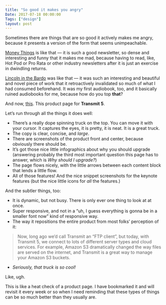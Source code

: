 ```yaml
---
title: "So good it makes you angry"
Date: 2017-07-18 00:00:00
Tags: ["design"]
layout: post
---
```


<p>Sometimes there are things that are so good it actively makes me angry, because it presents a version of the form that seems unimpeachable.</p>


<p><a href="https://www.bloomberg.com/view/topics/money-stuff">Money Things</a> is like that — it is such a good newsletter, so dense and interesting and funny that it makes me mad, because having to read, like, Hot Pod or Pro Rata or other industry newsletters after it is just an exercise in dwindling returns.</p>


<p><a href="https://www.amazon.com/Lincoln-Bardo-Novel-George-Saunders/dp/0812995341">Lincoln in the Bardo</a> was like that — it was such an interesting and beautiful and novel piece of work that it retroactively invalidated so much of what I had consumed beforehand.  It was my first audiobook, too, and it basically ruined audiobooks for me, because how do you top <strong>that</strong>?</p>


<p>And now, <a href="https://panic.com/transmit/">this</a>.  This product page for <strong>Transmit 5</strong>.</p>

<!--more-->

<p>Let’s run through all the things it does well:</p>


<ul>
<li>There’s a really dope spinning truck on the top.  You can move it with your cursor.  It captures the eyes, it is pretty, it is neat.  It is a great truck.</li>
<li>The copy is clear, concise, and <em>large</em>.</li>
<li>There are screenshots of the product front and center, because obviously there should be.</li>
<li>It’s got those nice little infographics about why you should upgrade (answering probably the third most important question this page has to answer, which is <em>Why should I upgrade?</em>)</li>
<li>The page flows nicely, with the little arrows between each content block that lends a little flow.</li>
<li>All of those features!  And the nice snippet screenshots for the keynote features (but the nice little icons for <em>all</em> the features.)</li>
</ul>


<p>And the subtler things, too:</p>


<ul>
<li>It is dynamic, but not busy. There is only ever one thing to look at at once.</li>
<li>Super responsive, and not in a “uh, I guess everything is gonna be in a smaller font now” kind of responsive way.</li>
<li>The way it repositions the entire product from most folks’ perception of it:</li>
</ul>


<blockquote>
<p>Now, long ago we’d call Transmit an “FTP client”, but today, with Transmit 5, we connect to lots of different server types and cloud services. For example, Amazon S3 dramatically changed the way files are served on the internet, and Transmit is a great way to manage your Amazon S3 buckets.</p>
</blockquote>


<ul>
<li><em>Seriously, that truck is so cool!</em></li>
</ul>


<p>Like, ugh.</p>


<p>This is like a heat check of a product page.  I have bookmarked it and will revisit it every week or so when I need reminding that these types of things can be so much better than they usually are.</p>


<p></p>
	
